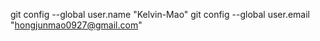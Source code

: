 git config --global user.name "Kelvin-Mao"
git config --global user.email "hongjunmao0927@gmail.com"
